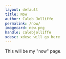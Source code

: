 ```yaml
---
layout: default
title: Now
author: Caleb Jolliffe
permalink: /now/
imagecard: now.png
handle: calebjolliffe
xdesc: xdesc will go here
---
```


This will be my "now" page.